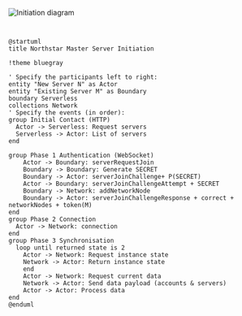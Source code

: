![Initiation diagram](https://www.planttext.com/api/plantuml/png/bLHDZzCm4BtxLmnxW5Gh3Yot7D2Mgk93jAgQIfnTPzfOTSV1dkoIVyyaTTgqi20kYUDvyzxpp3XAFKRMWPkZKspP8InzuAhRWuMEZ04A34_o-aAMhMRhIQbNNE4HOUiQt0VTAlK6YXgDtRKW4QY5q1fRQ-883dSCx27OVSMvGXAP5kwM-3mmB-z0HvWQzk4Sdl-qaItj1yoYntpq3PKwj6gR5YdiC4Pbl7DeEeCHbiZFFXnkVE4JTeuoI-13YM6IgttmJPtEvc3cYRLXo3vlDgk9WfCfUFjXf9F36dyq61bYlnS5Tebss3ufXszo0l2xCmofL4blLUc8y0wcZTYI4vk-hf1znstXpG6vqnwf3-VE4rboyDLRwe53_1hx2Gc3PeHYFblFDxyXayyJPSSrgxIKaFPu3wlibFGF8rTPKsOyrWptBmcchkIWopAjbxx4_p2snbXBVr4qZ0z1sYqhkb15-MH_GCeMaxxWute_TFsbquYCUtksPIxXszptKBHagk39Hfq8dFSrDD8-1m6v2OGboCMHWji83zU5EsiCmsD9e6JmbD634sPKWNLF-oTiv-_l0gQH-X13gLc_G5y8In-N6ziwhql8j37I2BaahuUvlPc0bBeAtdJZthDtDEfHdl8N-GK0)

```uml


@startuml
title Northstar Master Server Initiation

!theme bluegray

' Specify the participants left to right:
entity "New Server N" as Actor
entity "Existing Server M" as Boundary
boundary Serverless
collections Network
' Specify the events (in order):
group Initial Contact (HTTP)
  Actor -> Serverless: Request servers
  Serverless -> Actor: List of servers
end

group Phase 1 Authentication (WebSocket)
    Actor -> Boundary: serverRequestJoin
    Boundary -> Boundary: Generate SECRET
    Boundary -> Actor: serverJoinChallenge+ P(SECRET)
    Actor -> Boundary: serverJoinChallengeAttempt + SECRET
    Boundary -> Network: addNetworkNode
    Boundary -> Actor: serverJoinChallengeResponse + correct + networkNodes + token(M)
end
group Phase 2 Connection
  Actor -> Network: connection
end
group Phase 3 Synchronisation
  loop until returned state is 2
    Actor -> Network: Request instance state
    Network -> Actor: Return instance state
    end
    Actor -> Network: Request current data
    Network -> Actor: Send data payload (accounts & servers)
    Actor -> Actor: Process data
end 
@enduml
```
